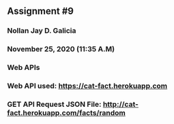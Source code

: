## Assignment #9
### Nollan Jay D. Galicia
### November 25, 2020 (11:35 A.M)
### Web APIs

### Web API used: https://cat-fact.herokuapp.com
### GET API Request JSON File: http://cat-fact.herokuapp.com/facts/random